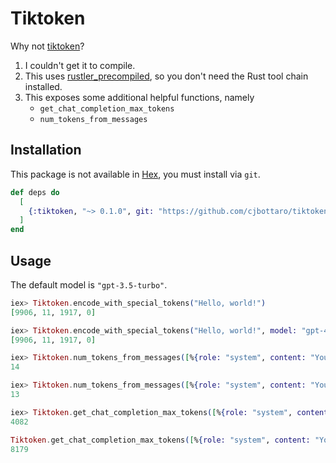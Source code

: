 # Tiktoken

Why not [tiktoken](https://hex.pm/packages/tiktoken)?
1. I couldn't get it to compile.
2. This uses [rustler_precompiled](https://hex.pm/packages/rustler_precompiled), so you don't need the Rust tool chain installed.
3. This exposes some additional helpful functions, namely
   * `get_chat_completion_max_tokens`
   * `num_tokens_from_messages`

## Installation

This package is not available in [Hex](https://hex.pm/docs/publish), you must install via `git`.

```elixir
def deps do
  [
    {:tiktoken, "~> 0.1.0", git: "https://github.com/cjbottaro/tiktoken_ex"}
  ]
end
```

## Usage

The default model is `"gpt-3.5-turbo"`.

```elixir
iex> Tiktoken.encode_with_special_tokens("Hello, world!")
[9906, 11, 1917, 0]

iex> Tiktoken.encode_with_special_tokens("Hello, world!", model: "gpt-4")
[9906, 11, 1917, 0]

iex> Tiktoken.num_tokens_from_messages([%{role: "system", content: "You are a good bot."}])
14

iex> Tiktoken.num_tokens_from_messages([%{role: "system", content: "You are a good bot."}], model: "gpt-4")
13

iex> Tiktoken.get_chat_completion_max_tokens([%{role: "system", content: "You are a good bot."}])
4082

Tiktoken.get_chat_completion_max_tokens([%{role: "system", content: "You are a good bot."}], model: "gpt-4")
8179
```
